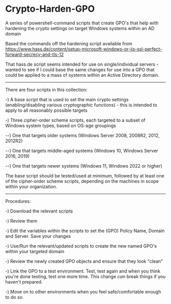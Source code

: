 # Crypto-Harden-GPO
A series of powershell-command scripts that create GPO's that help with hardening the crypto settings on target Windows systems within an AD domain

Based the commands off the hardening script available from https://www.hass.de/content/setup-microsoft-windows-or-iis-ssl-perfect-forward-secrecy-and-tls-12

That hass.de script seems intended for use on single/individual servers - wanted to see if I could base the same changes for use into a GPO that could be applied to a mass of systems within an Active Directory domain.

---

There are four scripts in this collection:

-) A base script that is used to set the main crypto settings (enabling/disabling various cryptographic functions) - this is intended to apply to all reasonably possible targets

-) Three cipher-order scheme scripts, each targeted to a subset of Windows system types, based on OS-age groupings

--) One that targets older systems (Windows Server 2008, 2008R2, 2012, 2012R2)

--) One that targets middle-aged systems (Windows 10, Windows Server 2016, 2019)

--) One that targets newer systems (Windows 11, Windows 2022 or higher)

The base script should be tested/used at minimum, followed by at least one of the cipher-order scheme scripts, depending on the machines in scope within your organization.

---

Procedures:

-) Download the relevant scripts

-) Review them

-) Edit the variables within the scripts to set the (GPO) Policy Name, Domain and Server.  Save your changes

-) Use/Run the relevant/updated scripts to create the new named GPO's within your targeted domain

-) Review the newly created GPO objects and ensure that they look "clean"

-) Link the GPO to a test environment.  Test, test again and when you think you're done testing, test one more time.  This change *can* break things if you haven't prepared.

-) Move on to other environments when you feel safe/comfortable enough to do so.

